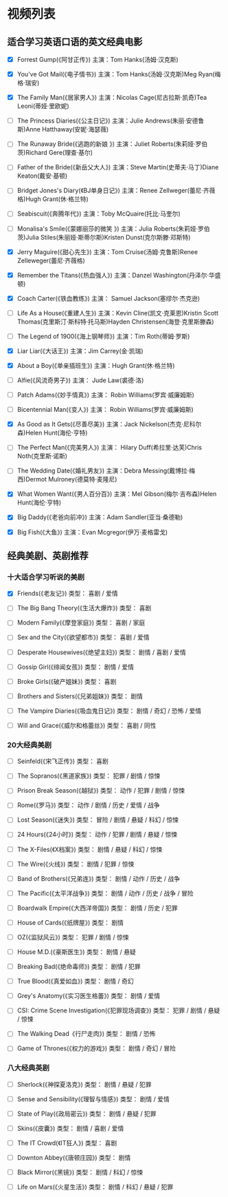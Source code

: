 # 视频列表

## 适合学习英语口语的英文经典电影

- [x] Forrest Gump(《阿甘正传》)
主演：Tom Hanks(汤姆·汉克斯)

- [x] You've Got Mail(《电子情书》)
主演：Tom Hanks(汤姆·汉克斯)Meg Ryan(梅格·瑞安)

- [x] The Family Man(《居家男人》)
主演：Nicolas Cage(尼古拉斯·凯奇)Tea Leoni(蒂娅·里欧妮)

- [ ] The Princess Diaries(《公主日记》)
主演：Julie Andrews(朱丽·安德鲁斯)Anne Hatthaway(安妮·海瑟薇)

- [ ] The Runaway Bride(《逃跑的新娘 》)
主演：Juliet Roberts(朱莉娅·罗伯茨)Richard Gere(理查·基尔)

- [ ] Father of the Bride(《新岳父大人》)
主演：Steve Martin(史蒂夫·马丁)Diane Keaton(戴安·基顿)

- [ ] Bridget Jones's Diary(《BJ单身日记》)
主演：Renee Zellweger(蕾尼·齐薇格)Hugh Grant(休·格兰特)

- [ ] Seabiscuit(《奔腾年代》)
主演：Toby McQuaire(托比·马奎尔)

- [ ] Monalisa's Smile(《蒙娜丽莎的微笑 》)
主演：Julia Roberts(朱莉娅·罗伯茨)Julia Stiles(朱丽娅·斯蒂尔斯)Kristen Dunst(克尔斯滕·邓斯特)

- [x] Jerry Maguire(《甜心先生》)
主演：Tom Cruise(汤姆·克鲁斯)Renee Zelleweger(蕾尼·齐薇格)

- [x] Remember the Titans(《热血强人》)
主演：Danzel Washington(丹泽尔·华盛顿)

- [x] Coach Carter(《铁血教练》)
主演： Samuel Jackson(塞缪尔·杰克逊)

- [ ] Life As a House(《重建人生》)
主演：Kevin Cline(凯文·克莱恩)Kristin Scott Thomas(克里斯汀·斯科特·托马斯)Hayden Christensen(海登·克里斯滕森)

- [ ] The Legend of 1900(《海上钢琴师》)
主演：Tim Roth(蒂姆·罗斯)

- [x] Liar Liar(《大话王》)
主演：Jim Carrey(金·凯瑞)

- [x] About a Boy(《单亲插班生》)
主演：Hugh Grant(休·格兰特)

- [ ] Alfie(《风流奇男子》)
主演： Jude Law(裘德·洛)

- [ ] Patch Adams(《妙手情真》)
主演： Robin Williams(罗宾·威廉姆斯)

- [ ] Bicentennial Man(《变人》)
主演： Robin Williams(罗宾·威廉姆斯)

- [x] As Good as It Gets(《尽善尽美》)
主演：Jack Nickelson(杰克·尼科尔森)Helen Hunt(海伦·亨特)

- [ ] The Perfect Man(《完美男人》)
主演： Hilary Duff(希拉里·达芙)Chris Noth(克里斯·诺斯)

- [ ] The Wedding Date(《婚礼男友》)
主演：Debra Messing(戴博拉·梅西)Dermot Mulroney(德莫特·麦隆尼)

- [x] What Women Want(《男人百分百》)
主演：Mel Gibson(梅尔·吉布森)Helen Hunt(海伦·亨特)

- [x] Big Daddy(《老爸向前冲》)
主演：Adam Sandler(亚当·桑德勒)

- [x] Big Fish(《大鱼》)
主演：Evan Mcgregor(伊万·麦格雷戈)

## 经典美剧、英剧推荐

### 十大适合学习听说的美剧

- [x] Friends(《老友记》)
类型： 喜剧 / 爱情

- [ ] The Big Bang Theory(《生活大爆炸》)
类型： 喜剧

- [ ] Modern Family(《摩登家庭》)
类型： 喜剧 / 家庭

- [ ] Sex and the City(《欲望都市》)
类型： 喜剧 / 爱情

- [ ] Desperate Housewives(《绝望主妇》)
类型： 剧情 / 喜剧 / 爱情

- [ ] Gossip Girl(《绯闻女孩》)
类型： 剧情 / 爱情

- [ ] Broke Girls(《破产姐妹》)
类型： 喜剧

- [ ] Brothers and Sisters(《兄弟姐妹》)
类型： 剧情

- [ ] The Vampire Diaries(《吸血鬼日记》)
类型： 剧情 / 奇幻 / 恐怖 / 爱情

- [ ] Will and Grace(《威尔和格蕾丝》)
类型： 喜剧 / 同性

### 20大经典美剧

- [ ] Seinfeld(《宋飞正传》)
类型： 喜剧

- [ ] The Sopranos(《黑道家族》)
类型： 犯罪 / 剧情 / 惊悚

- [ ] Prison Break Season(《越狱》)
类型： 动作 / 犯罪 / 剧情 / 惊悚

- [ ] Rome(《罗马》)
类型： 动作 / 剧情 / 历史 / 爱情 / 战争

- [ ] Lost Season(《迷失》)
类型： 冒险 / 剧情 / 悬疑 / 科幻 / 惊悚

- [ ] 24 Hours(《24小时》)
类型： 动作 / 犯罪 / 剧情 / 悬疑 / 惊悚

- [ ] The X-Files(《X档案》)
类型： 剧情 / 悬疑 / 科幻 / 惊悚

- [ ] The Wire(《火线》)
类型： 剧情 / 犯罪 / 惊悚

- [ ] Band of Brothers(《兄弟连》)
类型： 剧情 / 动作 / 历史 / 战争

- [ ] The Pacific(《太平洋战争》)
类型： 剧情 / 动作 / 历史 / 战争 / 冒险

- [ ] Boardwalk Empire(《大西洋帝国》)
类型： 剧情 / 历史 / 犯罪

- [ ] House of Cards(《纸牌屋》)
类型： 剧情

- [ ] OZ(《监狱风云》)
类型： 犯罪 / 剧情 / 惊悚

- [ ] House M.D.(《豪斯医生》)
类型： 剧情 / 悬疑

- [ ] Breaking Bad(《绝命毒师》)
类型： 剧情 / 犯罪

- [ ] True Blood(《真爱如血》)
类型： 剧情 / 奇幻

- [ ] Grey's Anatomy(《实习医生格蕾》)
类型： 剧情 / 爱情

- [ ] CSI: Crime Scene Investigation(《犯罪现场调查》)
类型： 犯罪 / 剧情 / 悬疑 / 惊悚

- [ ] The Walking Dead《行尸走肉》)
类型： 剧情 / 恐怖

- [ ] Game of Thrones(《权力的游戏》)
类型： 剧情 / 奇幻 / 冒险

### 八大经典英剧

- [ ] Sherlock(《神探夏洛克》)
类型： 剧情 / 悬疑 / 犯罪

- [ ] Sense and Sensibility(《理智与情感》)
类型： 剧情 / 爱情

- [ ] State of Play(《政局密云》)
类型： 剧情 / 悬疑 / 犯罪

- [ ] Skins(《皮囊》)
类型： 剧情 / 喜剧 / 爱情

- [ ] The IT Crowd(《IT狂人》)
类型： 喜剧

- [ ] Downton Abbey(《唐顿庄园》)
类型： 剧情

- [ ] Black Mirror(《黑镜》)
类型： 剧情 / 科幻 / 惊悚

- [ ] Life on Mars(《火星生活》)
类型： 剧情 / 科幻 / 悬疑 / 犯罪

